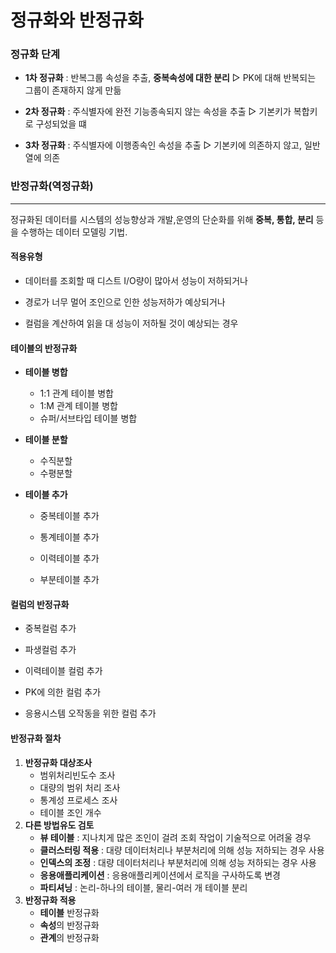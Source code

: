 # 정규화와 반정규화

### 정규화 단계

- **1차 정규화** : 반복그룹 속성을 추출, **중복속성에 대한 분리** ▷ PK에 대해 반복되는 그룹이 존재하지 않게 만듦

- **2차 정규화** : 주식별자에 완전 기능종속되지 않는 속성을 추출 ▷ 기본키가 복합키로 구성되었을 떄
- **3차 정규화** : 주식별자에 이행종속인 속성을 추출 ▷ 기본키에 의존하지 않고, 일반열에 의존



### 반정규화(역정규화)

------

정규화된 데이터를 시스템의 성능향상과 개발,운영의 단순화를 위해 **중복, 통합, 분리** 등을 수행하는 데이터 모델링 기법.

#### 적용유형

- 데이터를 조회할 때 디스트 I/O량이 많아서 성능이 저하되거나

- 경로가 너무 멀어 조인으로 인한 성능저하가 예상되거나

- 컬럼을 계산하여 읽을 대 성능이 저하될 것이 예상되는 경우

  

#### 테이블의 반정규화

- **테이블 병합**

  - 1:1 관계 테이블 병합
  - 1:M 관계 테이블 병합
  - 슈퍼/서브타입 테이블 병합

- **테이블 분할**

  - 수직분할
  - 수평분할

- **테이블 추가**

  - 중복테이블 추가

  - 통계테이블 추가

  - 이력테이블 추가

  - 부분테이블 추가

    

#### 컬럼의 반정규화

- 중복컬럼 추가

- 파생컬럼 추가

- 이력테이블 컬럼 추가

- PK에 의한 컬럼 추가

- 응용시스템 오작동을 위한 컬럼 추가

  

#### 반정규화 절차

1. **반정규화 대상조사**
   - 범위처리빈도수 조사
   - 대량의 범위 처리 조사
   - 통계성 프로세스 조사
   - 테이블 조인 개수
2. **다른 방법유도 검토**
   - **뷰 테이블** : 지나치게 많은 조인이 걸려 조회 작업이 기술적으로 어려울 경우
   - **클러스터링 적용** : 대량 데이터처리나 부분처리에 의해 성능 저하되는 경우 사용
   - **인덱스의 조정** : 대량 데이터처리나 부분처리에 의해 성능 저하되는 경우 사용
   - **응용애플리케이션** : 응용애플리케이션에서 로직을 구사하도록 변경
   - **파티셔닝** : 논리-하나의 테이블, 물리-여러 개 테이블 분리
3. **반정규화 적용**
   - **테이블** 반정규화
   - **속성**의 반정규화
   - **관계**의 반정규화